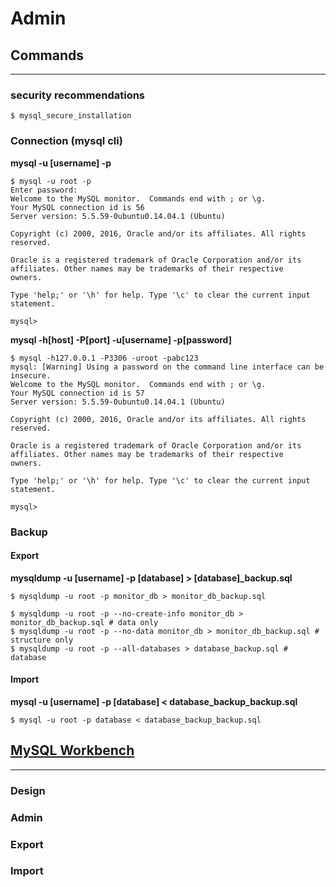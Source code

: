 # Admin

## Commands
---

### security recommendations

```
$ mysql_secure_installation
```

### Connection (mysql cli)

**mysql -u [username] -p**
```
$ mysql -u root -p
Enter password: 
Welcome to the MySQL monitor.  Commands end with ; or \g.
Your MySQL connection id is 56
Server version: 5.5.59-0ubuntu0.14.04.1 (Ubuntu)

Copyright (c) 2000, 2016, Oracle and/or its affiliates. All rights reserved.

Oracle is a registered trademark of Oracle Corporation and/or its
affiliates. Other names may be trademarks of their respective
owners.

Type 'help;' or '\h' for help. Type '\c' to clear the current input statement.

mysql>
```

**mysql -h[host] -P[port] -u[username] -p[password]**
```
$ mysql -h127.0.0.1 -P3306 -uroot -pabc123
mysql: [Warning] Using a password on the command line interface can be insecure.
Welcome to the MySQL monitor.  Commands end with ; or \g.
Your MySQL connection id is 57
Server version: 5.5.59-0ubuntu0.14.04.1 (Ubuntu)

Copyright (c) 2000, 2016, Oracle and/or its affiliates. All rights reserved.

Oracle is a registered trademark of Oracle Corporation and/or its
affiliates. Other names may be trademarks of their respective
owners.

Type 'help;' or '\h' for help. Type '\c' to clear the current input statement.

mysql>
```

### Backup

#### Export

**mysqldump -u [username] -p [database] > [database]_backup.sql**
```
$ mysqldump -u root -p monitor_db > monitor_db_backup.sql
```

```
$ mysqldump -u root -p --no-create-info monitor_db > monitor_db_backup.sql # data only
$ mysqldump -u root -p --no-data monitor_db > monitor_db_backup.sql # structure only
$ mysqldump -u root -p --all-databases > database_backup.sql # database
```

#### Import

**mysql -u [username] -p [database] < database_backup_backup.sql**
```
$ mysql -u root -p database < database_backup_backup.sql
```

## [MySQL Workbench](https://www.mysql.com/products/workbench/)
---

### Design

### Admin

### Export

### Import